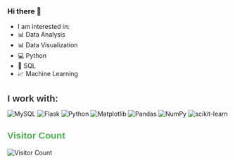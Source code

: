 ### Hi there 👋

- I am interested in:
- :bar_chart: Data Analysis
- :bar_chart: Data Visualization
- :computer: Python
- :file_folder: SQL
- :chart_with_upwards_trend: Machine Learning


 <h2 style="color: #333; font-family: 'Arial', sans-serif; margin-bottom: 10px;">I work with:</h2>

<!-- Badges Section -->
<p>
  <img src="https://img.shields.io/badge/mysql-%2300f.svg?style=for-the-badge&logo=mysql&logoColor=white" alt="MySQL">
  <img src="https://img.shields.io/badge/flask-%23000.svg?style=for-the-badge&logo=flask&logoColor=white" alt="Flask">
  <img src="https://img.shields.io/badge/python-3670A0?style=for-the-badge&logo=python&logoColor=ffdd54" alt="Python">
  <img src="https://img.shields.io/badge/Matplotlib-%23ffffff.svg?style=for-the-badge&logo=Matplotlib&logoColor=black" alt="Matplotlib">
  <img src="https://img.shields.io/badge/pandas-%23150458.svg?style=for-the-badge&logo=pandas&logoColor=white" alt="Pandas">
  <img src="https://img.shields.io/badge/numpy-%23013243.svg?style=for-the-badge&logo=numpy&logoColor=white" alt="NumPy">
  <img src="https://img.shields.io/badge/scikit--learn-%23F7931E.svg?style=for-the-badge&logo=scikit-learn&logoColor=white" alt="scikit-learn">
</p>
<!-- Visitor Count Section -->
<div>

  <!-- Custom-styled Heading for Visitor Count -->
  <h2 style="color: #4CAF50; font-family: 'Arial', sans-serif;">Visitor Count</h2>

  <!-- Visitor Count Badge -->
  ![Visitor Count](https://profile-counter.glitch.me/{ShrustigaSR}/count.svg)

</div>


<!--
**ShrustigaSR/ShrustigaSR** is a ✨ _special_ ✨ repository because its `README.md` (this file) appears on your GitHub profile.

Here are some ideas to get you started:

- 🔭 I’m currently working on ...
- 🌱 I’m currently learning ...
- 👯 I’m looking to collaborate on ...
- 🤔 I’m looking for help with ...
- 💬 Ask me about ...
- 📫 How to reach me: ...
- 😄 Pronouns: ...
- ⚡ Fun fact: ...
-->
